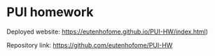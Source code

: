 # PUI homework

Deployed website: https://eutenhofome.github.io/PUI-HW/index.html)

Repository link: https://github.com/eutenhofome/PUI-HW